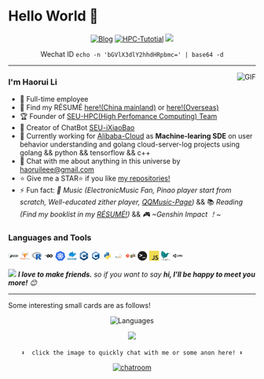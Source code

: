 # Hello World 👋

<p align="center">
	<a href="https://blog.csdn.net/weixin_46233323"><img src="https://img.shields.io/badge/blog-150k+%20pageview-brightgreen" alt="Blog"></a>
	<a href="https://cswu-challenge.github.io/"><img src="https://img.shields.io/github/last-commit/CSWU-Challenge/CSWU-Challenge.github.io?color=orange&label=ASC-Wiki%20(High-Performance%20Tutorial)" alt="HPC-Tutotial"></a>
	<a href="mailto:haoruileee@gmail.com"><img src="https://img.shields.io/badge/-haoruileee@gmail.com-c14438?style=flat-square&logo=Gmail&logoColor=white&link=mailto:haoruileee@gmail.com"></a>
</p>

<p align="center">
	<p align="center">Wechat ID <code>echo -n 'bGVlX3dlY2hhdHRpbmc=' | base64 -d</code></p>
</p>

---
<img align="right" alt="GIF" src="https://raw.githubusercontent.com/haoruilee/haoruilee/master/pic/pusheencode.gif" />

### I'm Haorui Li

- 🔭 Full-time employee
- 🙋 Find my RÉSUMÉ [here!(China mainland)](https://hrlee.cn) or [here!(Overseas)](https://haoruili.work)
- 🏆 Founder of [SEU-HPC(High Perfomance Computing) Team](CSWU-Challenge.github.io)
- 🤖️ Creator of ChatBot [SEU-iXiaoBao](https://ixiaobao.github.io/xiaobao/)
- 🌱 Currently working for [Alibaba-Cloud](https://www.aliyun.com/) as **Machine-learing SDE** on user behavior understanding and golang cloud-server-log projects using golang && python && tensorflow && c++
- 💬 Chat with me about anything in this universe by haoruileee@gmail.com
- :star: Give me a STAR:star: if you like [my repositories!](https://github.com/haoruilee?tab=repositories&sort=stargazers) 
- ⚡ Fun fact: *🎼 Music (ElectronicMusic Fan, Pinao player start from scratch, Well-educated zither player, [QQMusic-Page](https://c.y.qq.com/base/fcgi-bin/u?__=MurwMAe64Mik))* && 📚 *Reading (Find my booklist in my [RÉSUMÉ!](https://hrlee.cn))* && *🎮  ~Genshin Impact ！~*


### Languages and Tools

<code><img height="20" src="https://raw.githubusercontent.com/github/explore/80688e429a7d4ef2fca1e82350fe8e3517d3494d/topics/bash/bash.png"></code>
<code><img height="20" src="https://raw.githubusercontent.com/github/explore/80688e429a7d4ef2fca1e82350fe8e3517d3494d/topics/tensorflow/tensorflow.png"></code>
<code><img height="20" src="https://raw.githubusercontent.com/github/explore/80688e429a7d4ef2fca1e82350fe8e3517d3494d/topics/r/r.png"></code>
<code><img height="20" src="https://raw.githubusercontent.com/github/explore/80688e429a7d4ef2fca1e82350fe8e3517d3494d/topics/go/go.png"></code>
<code><img height="20" src="https://raw.githubusercontent.com/github/explore/80688e429a7d4ef2fca1e82350fe8e3517d3494d/topics/kubernetes/kubernetes.png"></code>
<code><img height="20" src="https://raw.githubusercontent.com/github/explore/80688e429a7d4ef2fca1e82350fe8e3517d3494d/topics/docker/docker.png"></code>
<code><img height="20" src="https://raw.githubusercontent.com/github/explore/80688e429a7d4ef2fca1e82350fe8e3517d3494d/topics/cpp/cpp.png"></code>
<code><img height="20" src="https://raw.githubusercontent.com/github/explore/80688e429a7d4ef2fca1e82350fe8e3517d3494d/topics/c/c.png"></code>
<code><img height="20" src="https://raw.githubusercontent.com/github/explore/80688e429a7d4ef2fca1e82350fe8e3517d3494d/topics/python/python.png"></code>
<code><img height="20" src="https://raw.githubusercontent.com/github/explore/80688e429a7d4ef2fca1e82350fe8e3517d3494d/topics/mysql/mysql.png"></code>
<code><img height="20" src="https://raw.githubusercontent.com/github/explore/80688e429a7d4ef2fca1e82350fe8e3517d3494d/topics/git/git.png"></code>
<code><img height="20" src="https://raw.githubusercontent.com/github/explore/80688e429a7d4ef2fca1e82350fe8e3517d3494d/topics/terminal/terminal.png"></code>
<code><img height="20" src="https://raw.githubusercontent.com/github/explore/80688e429a7d4ef2fca1e82350fe8e3517d3494d/topics/javascript/javascript.png"></code>
<code><img height="20" src="https://raw.githubusercontent.com/github/explore/80688e429a7d4ef2fca1e82350fe8e3517d3494d/topics/latex/latex.png"></code>
<code><img height="20" src="https://raw.githubusercontent.com/github/explore/80688e429a7d4ef2fca1e82350fe8e3517d3494d/topics/unity/unity.png"></code>

<img src="https://media.giphy.com/media/LnQjpWaON8nhr21vNW/giphy.gif" width="60"> <em><b>I love to make friends.</b> so if you want to say <b>hi, I'll be happy to meet you more!</b> 😊</em>

---

Some interesting small cards are as follows!



<p align="center">
	<p align="center"><img src="https://github-profile-summary-cards.vercel.app/api/cards/profile-details?username=haoruilee&theme=monokai" alt="Languages" width="500"></p>
        <p align="center"><img src="https://genshin-card.getloli.com/12/75757636.png" width="500"></p>
	<p align="center"><code>⬇️  click the image to quickly chat with me or some anon here! ⬇️</code></p>
	<p align="center"><a href="https://chat.getloli.com/room/@haoruilee.github?title=lee%E7%9A%84Github%E7%95%99%E8%A8%80%E6%9D%BF"><img src="https://chat.getloli.com/room/@haoruilee.github/svg?width=500&height=280&limit=20&theme=light&title=haoruilee@github:%20~&fontSize=13" alt="chatroom"></a></p>
</p>
